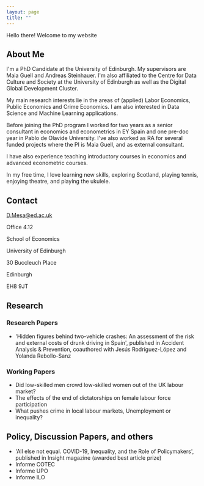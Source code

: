 ```yaml
---
layout: page
title: ""
---
```


Hello there! Welcome to my website

## About Me

I'm a PhD Candidate at the University of Edinburgh. My supervisors are Maia Guell and Andreas Steinhauer. I'm also affiliated to the Centre for Data Culture and Society at the University of Edinburgh as well as the Digital Global Development Cluster.

My main research interests lie in the areas of (applied) Labor Economics, Public Economics and Crime Economics. I am also interested in Data Science and Machine Learning applications.

Before joining the PhD program I worked for two years as a senior consultant in economics and econometrics in EY Spain and one pre-doc year in Pablo de Olavide University. I've also worked as RA for several funded projects where the PI is Maia Guell, and as external consultant.

I have also experience teaching introductory courses in economics and advanced econometric courses.

In my free time, I love learning new skills, exploring Scotland, playing tennis, enjoying theatre, and playing the ukulele.

## Contact

D.Mesa@ed.ac.uk

Office 4.12

School of Economics

University of Edinburgh

30 Buccleuch Place

Edinburgh

EH8 9JT

## Research

### Research Papers
- 'Hidden figures behind two-vehicle crashes: An assessment of the risk and external costs of drunk driving in Spain', published in Accident Analysis & Prevention, coauthored with Jesús Rodríguez-López and Yolanda Rebollo-Sanz

### Working Papers
- Did low-skilled men crowd low-skilled women out of the UK labour market?
- The effects of the end of dictatorships on female labour force participation
- What pushes crime in local labour markets, Unemployment or inequality?

## Policy, Discussion Papers, and others
- 'All else not equal. COVID-19, Inequality, and the Role of Policymakers', published in Insight magazine (awarded best article prize)
-  Informe COTEC
-  Informe UPO
-  Informe ILO
